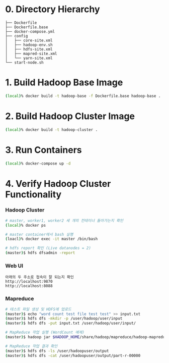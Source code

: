 # 0. Directory Hierarchy
```
├── Dockerfile
├── Dockerfile.base
├── docker-compose.yml
├── config
│   ├── core-site.xml
│   ├── hadoop-env.sh
│   ├── hdfs-site.xml
│   ├── mapred-site.xml
│   └── yarn-site.xml
└── start-node.sh
```

# 1. Build Hadoop Base Image
```bash
(local)% docker build -t hadoop-base -f Dockerfile.base hadoop-base .
```

# 2. Build Hadoop Cluster Image
```bash
(local)% docker build -t hadoop-cluster .
```

# 3. Run Containers
```bash
(local)% docker-compose up -d 
```

# 4. Verify Hadoop Cluster Functionality
### Hadoop Cluster
```bash
# master, worker1, worker2 세 개의 컨테이너 돌아가는지 확인
(local)% docker ps

# master container에서 bash 실행
(loacl)% docker exec -it master /bin/bash

# hdfs report 확인 (Live datanodes = 2)
(master)$ hdfs dfsadmin -report
```
### Web UI
```text
아래의 두 주소로 접속이 잘 되는지 확인
http://localhost:9870
http://localhost:8088
```
### Mapreduce
```bash
# 테스트 파일 생성 및 HDFS에 업로드
(master)$ echo "word count test file test test" >> input.txt
(master)$ hdfs dfs -mkdir -p /user/hadoop/user/input
(master)$ hdfs dfs -put input.txt /user/hadoop/user/input/

# MapReduce 작업 실행 (WordCount 예제)
(master)$ hadoop jar $HADOOP_HOME/share/hadoop/mapreduce/hadoop-mapreduce-examples-*.jar wordcount /user/hadoopuser/input /user/hadoopuser/output

# MapReduce 작업 결과 확인
(master)$ hdfs dfs -ls /user/hadoopuser/output
(master)$ hdfs dfs -cat /user/hadoopuser/output/part-r-00000
```
